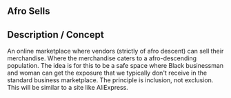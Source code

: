 ## Afro Sells

## Description / Concept

An online marketplace where vendors (strictly of afro descent) can sell their merchandise. Where the merchandise caters to a afro-descending population. The idea is for this to be a safe space where Black businessman and woman can get the exposure that we typically don't receive in the standard business marketplace. The principle is inclusion, not exclusion. This will be similar to a site like AliExpress.
